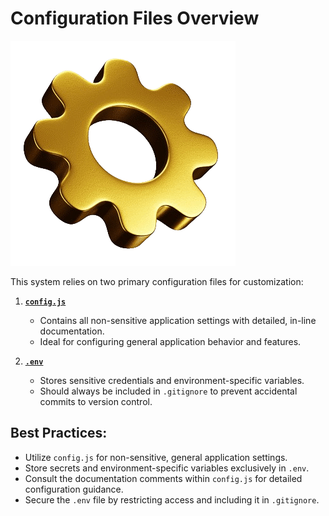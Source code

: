 # **Configuration Files Overview**

![settings](../images/settings-gold.png)

This system relies on two primary configuration files for customization:  

1. **[`config.js`](https://github.com/miroslavpejic85/mirotalksfu/blob/main/app/src/config.template.js)**  
      - Contains all non-sensitive application settings with detailed, in-line documentation.  
      - Ideal for configuring general application behavior and features.  

2. **[`.env`](https://github.com/miroslavpejic85/mirotalksfu/blob/main/.env.template)**  
      - Stores sensitive credentials and environment-specific variables.  
      - Should always be included in `.gitignore` to prevent accidental commits to version control.  

## **Best Practices:**  
- Utilize `config.js` for non-sensitive, general application settings.  
- Store secrets and environment-specific variables exclusively in `.env`.  
- Consult the documentation comments within `config.js` for detailed configuration guidance.  
- Secure the `.env` file by restricting access and including it in `.gitignore`.